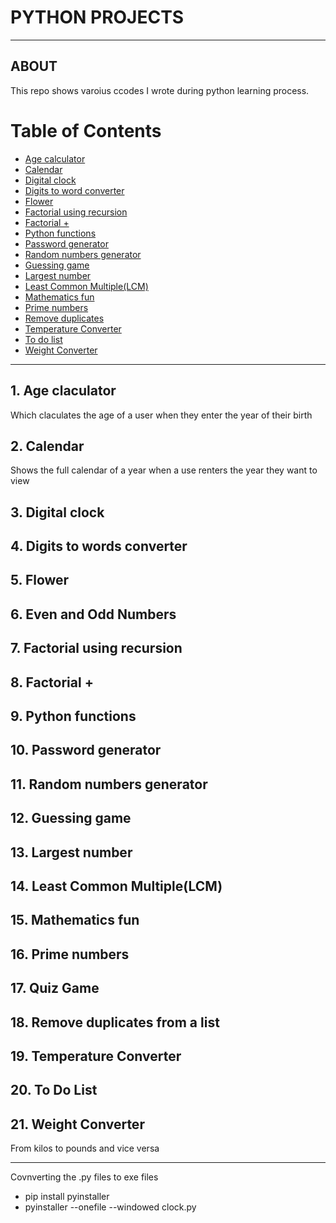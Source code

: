 # PYTHON PROJECTS
***
## ABOUT
This repo shows varoius ccodes I wrote during python learning process.
# Table of Contents
* [Age calculator](#age-calculator)
* [Calendar](#calendar)
* [Digital clock](#digitl-clock)
* [Digits to word converter](#digits-to-word-converter)
* [Flower](#flower)
* [Factorial using recursion](#factorial-using-reccursion)
* [Factorial +](#factorial-+)
* [Python functions](#python-functions)
* [Password generator](#password-generator)
* [Random numbers generator](#random-numbers-generator)
* [Guessing game](#guessing-game)
* [Largest number](#largest-number)
* [Least Common Multiple(LCM) ](#least-common-multiple)
* [Mathematics fun](#mathematics-fun)
* [Prime numbers](#prime-numbers)
* [Remove duplicates](#remove-duplicates-from-a-list)
* [Temperature Converter](#temperature-converter)
* [To do list](#to-do-list)
* [Weight Converter](#weight-converter)

***
## 1. Age claculator
Which claculates the age of a user when they enter the  year of their birth
## 2. Calendar
Shows the full calendar of a year when a use renters the year they want to view
## 3. Digital clock
## 4. Digits to words converter
## 5. Flower
## 6. Even and Odd  Numbers 
## 7. Factorial using recursion
## 8. Factorial +
## 9. Python functions
## 10. Password generator
## 11. Random numbers generator
## 12. Guessing game
## 13. Largest number
## 14. Least Common Multiple(LCM)
## 15. Mathematics fun
## 16. Prime numbers
## 17. Quiz Game
## 18. Remove duplicates from a list
## 19. Temperature Converter
## 20. To Do List
## 21. Weight Converter
From kilos to pounds and vice versa
***
Covnverting the .py files to exe files
* pip install pyinstaller
* pyinstaller --onefile --windowed clock.py

